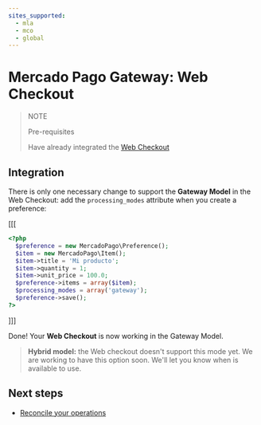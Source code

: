 ```yaml
---
sites_supported:
  - mla
  - mco
  - global
---
```


# Mercado Pago Gateway: Web Checkout

> NOTE
>
> Pre-requisites
>
> Have already integrated the [Web Checkout](/guides/payments/web-checkout/introduction.en.md)

## Integration

There is only one necessary change to support the **Gateway Model** in the Web Checkout: add the `processing_modes` attribute when you create a preference:

[[[
```php
<?php  
  $preference = new MercadoPago\Preference();
  $item = new MercadoPago\Item();
  $item->title = 'Mi producto';
  $item->quantity = 1;
  $item->unit_price = 100.0;
  $preference->items = array($item);
  $processing_modes = array('gateway');
  $preference->save();
?>
```
]]]

Done! Your **Web Checkout** is now working in the Gateway Model.

> **Hybrid model:** the Web checkout doesn't support this mode yet. We are working to have this option soon. We'll let you know when is available to use.

## Next steps

* [Reconcile your operations](/guides/gateway/reconciliation.en.md)